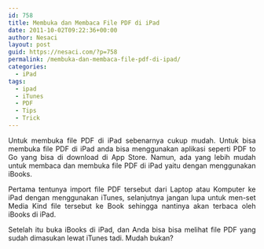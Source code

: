 ```yaml
---
id: 758
title: Membuka dan Membaca File PDF di iPad
date: 2011-10-02T09:22:36+00:00
author: Nesaci
layout: post
guid: https://nesaci.com/?p=758
permalink: /membuka-dan-membaca-file-pdf-di-ipad/
categories:
  - iPad
tags:
  - ipad
  - iTunes
  - PDF
  - Tips
  - Trick
---
```

<p style="text-align: justify;">
  Untuk membuka file PDF di iPad sebenarnya cukup mudah. Untuk bisa membuka file PDF di iPad anda bisa menggunakan aplikasi seperti PDF to Go yang bisa di download di App Store. Namun, ada yang lebih mudah untuk membaca dan membuka file PDF di iPad yaitu dengan menggunakan iBooks.
</p>

<p style="text-align: justify;">
  Pertama tentunya import file PDF tersebut dari Laptop atau Komputer ke iPad dengan menggunakan iTunes, selanjutnya jangan lupa untuk men-set Media Kind file tersebut ke Book sehingga nantinya akan terbaca oleh iBooks di iPad.
</p>

<p style="text-align: justify;">
  Setelah itu buka iBooks di iPad, dan Anda bisa bisa melihat file PDF yang sudah dimasukan lewat iTunes tadi. Mudah bukan?
</p>